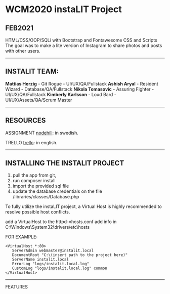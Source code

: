 # WCM2020 instaLIT Project
## FEB2021

 HTML/CSS/OOP/SQLi with Bootstrap and Fontawesome CSS and Scripts
 The goal was to make a lite version of Instagram to share photos and posts with other users.


---------------------------------------


INSTALIT TEAM:
----------------
 **Mattias Herzig** - Git Rogue - UI/UX/QA/Fullstack
 **Ashish Aryal** - Resident Wizard - Database/QA/Fullstack
 **Nikola Tomasovic** - Assuring Fighter - UI/UX/QA/Fullstack
 **Kimberly Karlsson** - Loud Bard - UI/UX/Assets/QA/Scrum Master


---------------------------------------

RESOURCES
----------------
ASSIGNMENT
 [nodehill](https://wcm20.lms.nodehill.se/article/projektarbete-projekt-metodik-och-verktyg): in swedish.

TRELLO
 [trello](https://trello.com/b/asHlJEdX/instalit): in english.


---------------------------------------


INSTALLING THE INSTALIT PROJECT
----------------
 1. pull the app from git,
 2. run composer install
 3. import the provided sql file
 4. update the database credentials on the file /libraries/classes/Database.php

To fully utilize the instaLIT project, a Virtual Host is highly recommended to resolve possible host conflicts. 

 add a VirtualHost to the httpd-vhosts.conf
 add info in C:\Windows\System32\drivers\etc\hosts

 FOR EXAMPLE:
 ```
 <VirtualHost *:80>
    ServerAdmin webmaster@instalit.local
    DocumentRoot "C:\(insert path to the project here)"
    ServerName instalit.local
    ErrorLog "logs/instalit.local.log"
    CustomLog "logs/instalit.local.log" common
 </VirtualHost>
 ```


---------------------------------------

FEATURES
